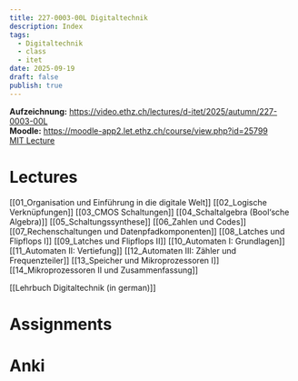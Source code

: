 ```yaml
---
title: 227-0003-00L Digitaltechnik
description: Index
tags:
  - Digitaltechnik
  - class
  - itet
date: 2025-09-19
draft: false
publish: true
---
```

**Aufzeichnung:** https://video.ethz.ch/lectures/d-itet/2025/autumn/227-0003-00L  
**Moodle:** https://moodle-app2.let.ethz.ch/course/view.php?id=25799  
[MIT Lecture](https://www.youtube.com/playlist?list=PLUl4u3cNGP62WVs95MNq3dQBqY2vGOtQ2)
# Lectures

[[01_Organisation und Einführung in die digitale Welt]]
[[02_Logische Verknüpfungen]]
[[03_CMOS Schaltungen]]
[[04_Schaltalgebra (Bool‘sche Algebra)]]
[[05_Schaltungssynthese]]
[[06_Zahlen und Codes]]
[[07_Rechenschaltungen und Datenpfadkomponenten]]
[[08_Latches und Flipflops I]]
[[09_Latches und Flipflops II]]
[[10_Automaten I: Grundlagen]]
[[11_Automaten II: Vertiefung]]
[[12_Automaten III: Zähler und Frequenzteiler]]
[[13_Speicher und Mikroprozessoren I]]
[[14_Mikroprozessoren II und Zusammenfassung]]

 [[Lehrbuch Digitaltechnik (in german)]]

# Assignments

# Anki